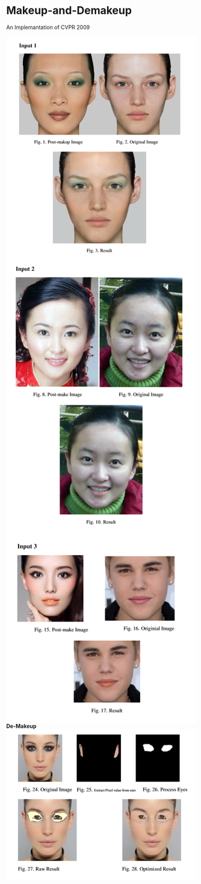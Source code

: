 # Makeup-and-Demakeup
An Implemantation of  CVPR 2009

<img src="makeup_results/input1.png" align="left" />

<img src="makeup_results/input2.png" align="left" />

<img src="makeup_results/input3.png" align="left" />

**De-Makeup**
<img src="makeup_results/input4.png" align="left" />
